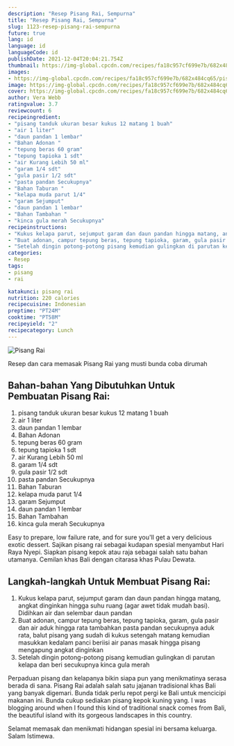 ```yaml
---
description: "Resep Pisang Rai, Sempurna"
title: "Resep Pisang Rai, Sempurna"
slug: 1123-resep-pisang-rai-sempurna
future: true
lang: id
language: id
languageCode: id
publishDate: 2021-12-04T20:04:21.754Z 
thumbnail: https://img-global.cpcdn.com/recipes/fa18c957cf699e7b/682x484cq65/pisang-rai-foto-resep-utama.png
images:
- https://img-global.cpcdn.com/recipes/fa18c957cf699e7b/682x484cq65/pisang-rai-foto-resep-utama.png
image: https://img-global.cpcdn.com/recipes/fa18c957cf699e7b/682x484cq65/pisang-rai-foto-resep-utama.png
cover: https://img-global.cpcdn.com/recipes/fa18c957cf699e7b/682x484cq65/pisang-rai-foto-resep-utama.png
author: Vera Webb
ratingvalue: 3.7
reviewcount: 6
recipeingredient:
- "pisang tanduk ukuran besar kukus 12 matang 1 buah"
- "air 1 liter"
- "daun pandan 1 lembar"
- "Bahan Adonan "
- "tepung beras 60 gram"
- "tepung tapioka 1 sdt"
- "air Kurang Lebih 50 ml"
- "garam 1/4 sdt"
- "gula pasir 1/2 sdt"
- "pasta pandan Secukupnya"
- "Bahan Taburan "
- "kelapa muda parut 1/4"
- "garam Sejumput"
- "daun pandan 1 lembar"
- "Bahan Tambahan "
- "kinca gula merah Secukupnya"
recipeinstructions:
- "Kukus kelapa parut, sejumput garam dan daun pandan hingga matang, angkat dinginkan hingga suhu ruang (agar awet tidak mudah basi). Didihkan air dan selembar daun pandan"
- "Buat adonan, campur tepung beras, tepung tapioka, garam, gula pasir dan air aduk hingga rata tambahkan pasta pandan secukupnya aduk rata, balut pisang yang sudah di kukus setengah matang kemudian masukkan kedalam panci beriisi air panas masak hingga pisang mengapung angkat dinginkan"
- "Setelah dingin potong-potong pisang kemudian gulingkan di parutan kelapa dan beri secukupnya kinca gula merah"
categories:
- Resep
tags:
- pisang
- rai

katakunci: pisang rai 
nutrition: 220 calories
recipecuisine: Indonesian
preptime: "PT24M"
cooktime: "PT58M"
recipeyield: "2"
recipecategory: Lunch
---
```



![Pisang Rai](https://img-global.cpcdn.com/recipes/fa18c957cf699e7b/682x484cq65/pisang-rai-foto-resep-utama.png)

Resep dan cara memasak  Pisang Rai yang musti bunda coba dirumah

<!--inarticleads1-->

## Bahan-bahan Yang Dibutuhkan Untuk Pembuatan Pisang Rai:

1. pisang tanduk ukuran besar kukus 12 matang 1 buah
1. air 1 liter
1. daun pandan 1 lembar
1. Bahan Adonan 
1. tepung beras 60 gram
1. tepung tapioka 1 sdt
1. air Kurang Lebih 50 ml
1. garam 1/4 sdt
1. gula pasir 1/2 sdt
1. pasta pandan Secukupnya
1. Bahan Taburan 
1. kelapa muda parut 1/4
1. garam Sejumput
1. daun pandan 1 lembar
1. Bahan Tambahan 
1. kinca gula merah Secukupnya

Easy to prepare, low failure rate, and for sure you&#39;ll get a very delicious exotic dessert. Sajikan pisang rai sebagai kudapan spesial menyambut Hari Raya Nyepi. Siapkan pisang kepok atau raja sebagai salah satu bahan utamanya. Cemilan khas Bali dengan citarasa khas Pulau Dewata. 

<!--inarticleads2-->

## Langkah-langkah Untuk Membuat Pisang Rai:

1. Kukus kelapa parut, sejumput garam dan daun pandan hingga matang, angkat dinginkan hingga suhu ruang (agar awet tidak mudah basi). Didihkan air dan selembar daun pandan
1. Buat adonan, campur tepung beras, tepung tapioka, garam, gula pasir dan air aduk hingga rata tambahkan pasta pandan secukupnya aduk rata, balut pisang yang sudah di kukus setengah matang kemudian masukkan kedalam panci beriisi air panas masak hingga pisang mengapung angkat dinginkan
1. Setelah dingin potong-potong pisang kemudian gulingkan di parutan kelapa dan beri secukupnya kinca gula merah


Perpaduan pisang dan kelapanya bikin siapa pun yang menikmatinya serasa berada di sana. Pisang Rai adalah salah satu jajanan tradisional khas Bali yang banyak digemari. Bunda tidak perlu repot pergi ke Bali untuk mencicipi makanan ini. Bunda cukup sediakan pisang kepok kuning yang. I was blogging around when I found this kind of traditional snack comes from Bali, the beautiful island with its gorgeous landscapes in this country. 

Selamat memasak dan menikmati hidangan spesial ini bersama keluarga. Salam Istimewa.
